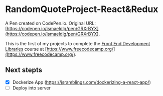 # RandomQuoteProject-React&Redux

A Pen created on CodePen.io. Original URL: [https://codepen.io/ismaeldlg/pen/GRXrBYX](https://codepen.io/ismaeldlg/pen/GRXrBYX).

This is the first of my projects to complete the [Front End Development Libraries](https://www.freecodecamp.org/learn/front-end-development-libraries/front-end-development-libraries-projects/build-a-random-quote-machine) course at [https://www.freecodecamp.org/](https://www.freecodecamp.org/).

## Next stepts

- [x] Dockerize App (https://jsramblings.com/dockerizing-a-react-app/)
- [ ] Deploy into server